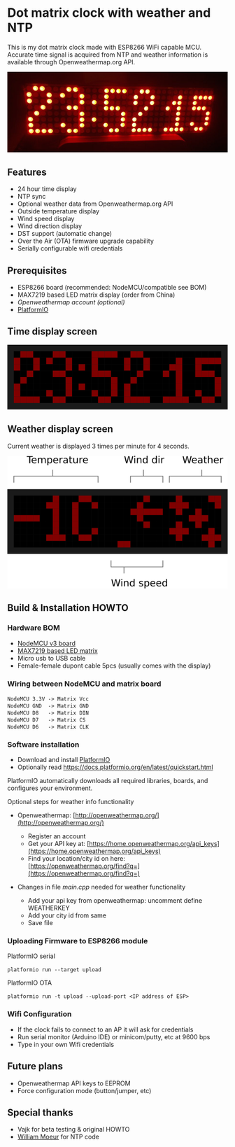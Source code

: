 # Dot matrix clock with weather and NTP

This is my dot matrix clock made with ESP8266 WiFi capable MCU. Accurate time signal is acquired from NTP and weather information is available through Openweathermap.org API.

![esp-matrixclock](pictures/clock.jpg)

## Features
- 24 hour time display
- NTP sync
- Optional weather data from Openweathermap.org API
- Outside temperature display
- Wind speed display
- Wind direction display
- DST support (automatic change)
- Over the Air (OTA) firmware upgrade capability
- Serially configurable wifi credentials 

## Prerequisites
- ESP8266 board (recommended: NodeMCU/compatible see BOM)
- MAX7219 based LED matrix display (order from China)
- *Openweathermap account (optional)*
- [PlatformIO](https://platformio.org)

## Time display screen
![esp-matrixclock](pictures/clock-time.png)

## Weather display screen
Current weather is displayed 3 times per minute for 4 seconds.

![esp-matrixclock](pictures/clock-weather.png)

## Build & Installation HOWTO

### Hardware BOM

- [NodeMCU v3 board](http://www.banggood.com/Geekcreit-Doit-NodeMcu-Lua-ESP8266-ESP-12E-WIFI-Development-Board-p-985891.html)
- [MAX7219 based LED matrix](https://www.banggood.com/MAX7219-Dot-Matrix-Module-4-in-1-Display-For-Arduino-p-1072083.html)
- Micro usb to USB cable
- Female-female dupont cable 5pcs (usually comes with the display)

### Wiring between NodeMCU and matrix board

```
NodeMCU 3.3V -> Matrix Vcc
NodeMCU GND  -> Matrix GND
NodeMCU D8   -> Matrix DIN
NodeMCU D7   -> Matrix CS
NodeMCU D6   -> Matrix CLK
```

### Software installation

- Download and install [PlatformIO](https://platformio.org)
- Optionally read https://docs.platformio.org/en/latest/quickstart.html

PlatformIO automatically downloads all required libraries, boards, and configures your environment.

Optional steps for weather info functionality

- Openweathermap: [http://openweathermap.org/](http://openweathermap.org/) 
	- Register an account
	- Get your API key at: [https://home.openweathermap.org/api_keys](https://home.openweathermap.org/api_keys) 
	- Find your location/city id on here: [https://openweathermap.org/find?q=](https://openweathermap.org/find?q=) 

- Changes in file *main.cpp* needed for weather functionality
	- Add your api key from openweathermap: uncomment define WEATHERKEY
	- Add your city id from same
	- Save file

### Uploading Firmware to ESP8266 module

PlatformIO serial
```
platformio run --target upload
```

PlatformIO OTA
```
platformio run -t upload --upload-port <IP address of ESP>
```

### Wifi Configuration

- If the clock fails to connect to an AP it will ask for credentials
- Run serial monitor (Arduino IDE) or minicom/putty, etc at 9600 bps
- Type in your own Wifi credentials

## Future plans

- Openweathermap API keys to EEPROM
- Force configuration mode (button/jumper, etc)

## Special thanks

- Vajk for beta testing & original HOWTO
- [William Moeur](https://github.com/moeur) for NTP code

